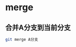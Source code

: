 <!--
 * @Description: 
 * @Version: 1.0
 * @Author: DaLao
 * @Email:  
 * @Date: 2021-03-17 18:20:22
 * @LastEditors: daLao
 * @LastEditTime: 2023-04-23 10:10:22
-->

# merge

## 合并A分支到当前分支

```sh
git merge A分支
```